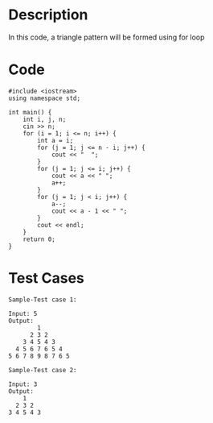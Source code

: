 # Description 
In this code, a triangle pattern will be formed using for loop

# Code
```
#include <iostream>
using namespace std;

int main() {
    int i, j, n;
    cin >> n;
    for (i = 1; i <= n; i++) {
        int a = i;
        for (j = 1; j <= n - i; j++) {
            cout << "  ";
        }
        for (j = 1; j <= i; j++) {
            cout << a << " ";
            a++;
        }
        for (j = 1; j < i; j++) {
            a--;
            cout << a - 1 << " ";
        }
        cout << endl;
    }
    return 0;
}
```
# Test Cases
```
Sample-Test case 1:

Input: 5
Output:
        1 
      2 3 2 
    3 4 5 4 3 
  4 5 6 7 6 5 4 
5 6 7 8 9 8 7 6 5 

Sample-Test case 2:

Input: 3
Output:
    1
  2 3 2
3 4 5 4 3
```

